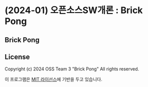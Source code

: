 # (2024-01) 오픈소스SW개론 : Brick Pong

## Brick Pong

## License
Copyright (c) 2024 OSS Team 3 "Brick Pong" All rights reserved.

이 프로그램은 [MIT 라이선스](LICENSE.txt)에 기반을 두고 있습니다.